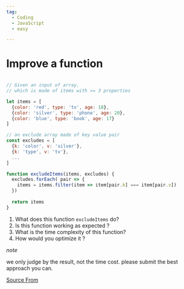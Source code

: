 ```yaml
---
tag:
  - Coding
  - JavaScript
  - easy

---
```

  
# Improve a function

```js

// Given an input of array, 
// which is made of items with >= 3 properties

let items = [
  {color: 'red', type: 'tv', age: 18}, 
  {color: 'silver', type: 'phone', age: 20},
  {color: 'blue', type: 'book', age: 17}
] 

// an exclude array made of key value pair
const excludes = [ 
  {k: 'color', v: 'silver'}, 
  {k: 'type', v: 'tv'}, 
  ...
] 

function excludeItems(items, excludes) { 
  excludes.forEach( pair => { 
    items = items.filter(item => item[pair.k] === item[pair.v])
  })
 
  return items
} 
```

1.  What does this function `excludeItems` do?
2.  Is this function working as expected ?
3.  What is the time complexity of this function?
4.  How would you optimize it ?

_note_

we only judge by the result, not the time cost. please submit the best approach you can.


[Source From](https://bigfrontend.dev/problem/improve-a-function)

  